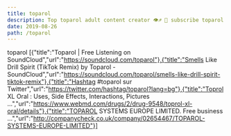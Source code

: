 ```yaml
---
title: toparol
description: Top toparol adult content creator 👁♐️ 👑 subscribe toparol to my porn site below IG toparol
date: 2019-08-26
path: /toparol
---
```


toparol
[{"title":"Toparol | Free Listening on SoundCloud","url":"https://soundcloud.com/toparol"},{"title":"Smells Like Drill Spirit (TikTok Remix) by Toparol - SoundCloud","url":"https://soundcloud.com/toparol/smells-like-drill-spirit-tiktok-remix"},{"title":"Hashtag #toparol sur Twitter","url":"https://twitter.com/hashtag/toparol?lang=bg"},{"title":"Toprol XL Oral : Uses, Side Effects, Interactions, Pictures ...","url":"https://www.webmd.com/drugs/2/drug-9548/toprol-xl-oral/details"},{"title":"TOPAROL SYSTEMS EUROPE LIMITED. Free business ...","url":"http://companycheck.co.uk/company/02654467/TOPAROL-SYSTEMS-EUROPE-LIMITED"}]

